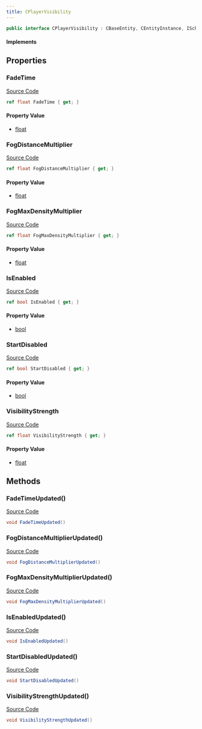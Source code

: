 ```yaml
---
title: CPlayerVisibility
---
```


```csharp
public interface CPlayerVisibility : CBaseEntity, CEntityInstance, ISchemaClass<CEntityInstance>, ISchemaClass<CBaseEntity>, ISchemaClass<CPlayerVisibility>, ISchemaField, ISchemaClass, INativeHandle
```

#### Implements

## Properties

### FadeTime

[Source Code](https://github.com/swiftly-solution/swiftlys2/blob/main/managed/src/SwiftlyS2.Generated/Schemas/Interfaces/CPlayerVisibility.cs#L23)

```csharp
ref float FadeTime { get; }
```

#### Property Value

- [float](https://learn.microsoft.com/dotnet/api/system.single)

### FogDistanceMultiplier

[Source Code](https://github.com/swiftly-solution/swiftlys2/blob/main/managed/src/SwiftlyS2.Generated/Schemas/Interfaces/CPlayerVisibility.cs#L19)

```csharp
ref float FogDistanceMultiplier { get; }
```

#### Property Value

- [float](https://learn.microsoft.com/dotnet/api/system.single)

### FogMaxDensityMultiplier

[Source Code](https://github.com/swiftly-solution/swiftlys2/blob/main/managed/src/SwiftlyS2.Generated/Schemas/Interfaces/CPlayerVisibility.cs#L21)

```csharp
ref float FogMaxDensityMultiplier { get; }
```

#### Property Value

- [float](https://learn.microsoft.com/dotnet/api/system.single)

### IsEnabled

[Source Code](https://github.com/swiftly-solution/swiftlys2/blob/main/managed/src/SwiftlyS2.Generated/Schemas/Interfaces/CPlayerVisibility.cs#L27)

```csharp
ref bool IsEnabled { get; }
```

#### Property Value

- [bool](https://learn.microsoft.com/dotnet/api/system.boolean)

### StartDisabled

[Source Code](https://github.com/swiftly-solution/swiftlys2/blob/main/managed/src/SwiftlyS2.Generated/Schemas/Interfaces/CPlayerVisibility.cs#L25)

```csharp
ref bool StartDisabled { get; }
```

#### Property Value

- [bool](https://learn.microsoft.com/dotnet/api/system.boolean)

### VisibilityStrength

[Source Code](https://github.com/swiftly-solution/swiftlys2/blob/main/managed/src/SwiftlyS2.Generated/Schemas/Interfaces/CPlayerVisibility.cs#L17)

```csharp
ref float VisibilityStrength { get; }
```

#### Property Value

- [float](https://learn.microsoft.com/dotnet/api/system.single)

## Methods

### FadeTimeUpdated()

[Source Code](https://github.com/swiftly-solution/swiftlys2/blob/main/managed/src/SwiftlyS2.Generated/Schemas/Interfaces/CPlayerVisibility.cs#L32)

```csharp
void FadeTimeUpdated()
```

### FogDistanceMultiplierUpdated()

[Source Code](https://github.com/swiftly-solution/swiftlys2/blob/main/managed/src/SwiftlyS2.Generated/Schemas/Interfaces/CPlayerVisibility.cs#L30)

```csharp
void FogDistanceMultiplierUpdated()
```

### FogMaxDensityMultiplierUpdated()

[Source Code](https://github.com/swiftly-solution/swiftlys2/blob/main/managed/src/SwiftlyS2.Generated/Schemas/Interfaces/CPlayerVisibility.cs#L31)

```csharp
void FogMaxDensityMultiplierUpdated()
```

### IsEnabledUpdated()

[Source Code](https://github.com/swiftly-solution/swiftlys2/blob/main/managed/src/SwiftlyS2.Generated/Schemas/Interfaces/CPlayerVisibility.cs#L34)

```csharp
void IsEnabledUpdated()
```

### StartDisabledUpdated()

[Source Code](https://github.com/swiftly-solution/swiftlys2/blob/main/managed/src/SwiftlyS2.Generated/Schemas/Interfaces/CPlayerVisibility.cs#L33)

```csharp
void StartDisabledUpdated()
```

### VisibilityStrengthUpdated()

[Source Code](https://github.com/swiftly-solution/swiftlys2/blob/main/managed/src/SwiftlyS2.Generated/Schemas/Interfaces/CPlayerVisibility.cs#L29)

```csharp
void VisibilityStrengthUpdated()
```

